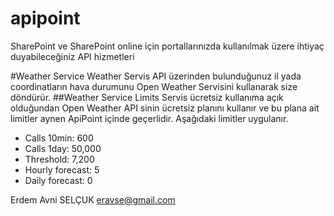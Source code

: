 # apipoint
SharePoint ve SharePoint online için portallarınızda kullanılmak üzere ihtiyaç duyabileceğiniz API hizmetleri


#Weather Service
Weather Servis API üzerinden bulunduğunuz il yada coordinatların hava durumunu Open Weather Servisini kullanarak size döndürür.
##Weather Service Limits
Servis ücretsiz kullanıma açık olduğundan Open Weather API sinin ücretsiz planını kullanır ve bu plana ait limitler aynen ApiPoint içinde geçerlidir. Aşağıdaki limitler uygulanır.

* Calls 10min: 600 
* Calls 1day: 50,000 
* Threshold: 7,200 
* Hourly forecast: 5 
* Daily forecast: 0 


Erdem Avni SELÇUK
eravse@gmail.com
